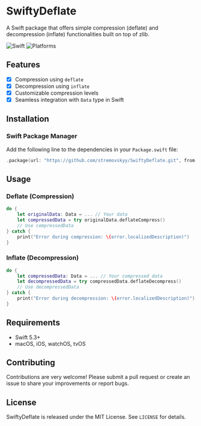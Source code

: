 # SwiftyDeflate

A Swift package that offers simple compression (deflate) and decompression (inflate) functionalities built on top of zlib.

![Swift](https://img.shields.io/badge/Swift-5.3-orange.svg)
![Platforms](https://img.shields.io/badge/platforms-macOS%20%7C%20iOS%20%7C%20watchOS%20%7C%20tvOS-lightgrey.svg)

## Features

- [x] Compression using `deflate`
- [x] Decompression using `inflate`
- [x] Customizable compression levels
- [x] Seamless integration with `Data` type in Swift

## Installation

### Swift Package Manager

Add the following line to the dependencies in your `Package.swift` file:

```swift
.package(url: "https://github.com/stremovskyy/SwiftyDeflate.git", from: "1.0.0")
```

## Usage

### Deflate (Compression)

```swift
do {
    let originalData: Data = ... // Your data
    let compressedData = try originalData.deflateCompress()
    // Use compressedData
} catch {
    print("Error during compression: \(error.localizedDescription)")
}
```

### Inflate (Decompression)

```swift
do {
    let compressedData: Data = ... // Your compressed data
    let decompressedData = try compressedData.deflateDecompress()
    // Use decompressedData
} catch {
    print("Error during decompression: \(error.localizedDescription)")
}
```

## Requirements

- Swift 5.3+
- macOS, iOS, watchOS, tvOS

## Contributing

Contributions are very welcome! Please submit a pull request or create an issue to share your improvements or report bugs.

## License

SwiftyDeflate is released under the MIT License. See `LICENSE` for details.

